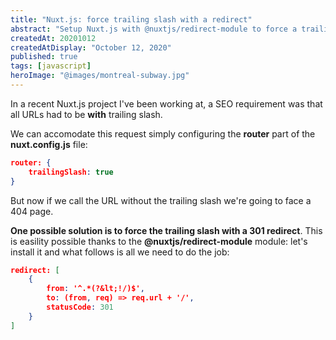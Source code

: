 ```yaml
---
title: "Nuxt.js: force trailing slash with a redirect"
abstract: "Setup Nuxt.js with @nuxtjs/redirect-module to force a trailing slash with a 301 redirect"
createdAt: 20201012
createdAtDisplay: "October 12, 2020"
published: true
tags: [javascript]
heroImage: "@images/montreal-subway.jpg"
---
```


In a recent Nuxt.js project I've been working at, a SEO requirement was that all URLs had to be **with** trailing slash.

We can accomodate this request simply configuring the **router** part of the **nuxt.config.js** file:

```json
router: {
    trailingSlash: true
}
```

But now if we call the URL without the trailing slash we're going to face a 404 page.

**One possible solution is to force the trailing slash with a 301 redirect**.
This is easility possible thanks to the **@nuxtjs/redirect-module** module: let's install it and what follows is all we need to do the job:

```json
redirect: [
    {
        from: '^.*(?&lt;!/)$',
        to: (from, req) => req.url + '/',
        statusCode: 301
    }
]
```
